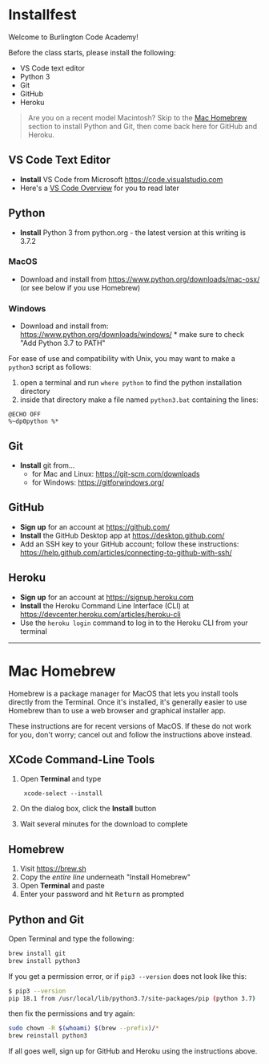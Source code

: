 # Installfest

Welcome to Burlington Code Academy!

Before the class starts, please install the following:

* VS Code text editor
* Python 3
* Git
* GitHub
* Heroku

> Are you on a recent model Macintosh? Skip to the [Mac Homebrew](#mac-homebrew) section to install Python and Git, then come back here for GitHub and Heroku.

## VS Code Text Editor

  * **Install** VS Code from Microsoft <https://code.visualstudio.com>
  * Here's a [VS Code Overview](https://medium.freecodecamp.org/an-overview-of-visual-studio-code-for-front-end-developers-49a4aa0771fb) for you to read later

## Python

* **Install** Python 3 from python.org - the latest version at this writing is 3.7.2

### MacOS

* Download and install from https://www.python.org/downloads/mac-osx/ (or see below if you use Homebrew)

### Windows

* Download and install from: https://www.python.org/downloads/windows/ 
        * make sure to check "Add Python 3.7 to PATH"

For ease of use and compatibility with Unix, you may want to make a `python3` script as follows:

1. open a terminal and run `where python` to find the python installation directory
2. inside that directory make a file named `python3.bat` containing the lines:
    
```
@ECHO OFF
%~dp0python %*
```

## Git

* **Install** git from...
  * for Mac and Linux: <https://git-scm.com/downloads>
  * for Windows: <https://gitforwindows.org/>

## GitHub

  * **Sign up** for an account at <https://github.com/>
  * **Install** the GitHub Desktop app at <https://desktop.github.com/>
  * Add an SSH key to your GitHub account; follow these instructions: <https://help.github.com/articles/connecting-to-github-with-ssh/>

## Heroku

  * **Sign up** for an account at <https://signup.heroku.com>
  * **Install** the Heroku Command Line Interface (CLI) at <https://devcenter.heroku.com/articles/heroku-cli>
  * Use the `heroku login` command to log in to the Heroku CLI from your terminal

---

# Mac Homebrew

Homebrew is a package manager for MacOS that lets you install tools directly from the Terminal. Once it's installed, it's generally easier to use Homebrew than to use a web browser and graphical installer app.

These instructions are for recent versions of MacOS. If these do not work for you, don't worry; cancel out and follow the instructions above instead.

## XCode Command-Line Tools

1. Open **Terminal** and type

        xcode-select --install
2. On the dialog box, click the **Install** button
3. Wait several minutes for the download to complete

## Homebrew

1. Visit https://brew.sh
2. Copy the *entire line* underneath "Install Homebrew"
3. Open **Terminal** and paste
4. Enter your password and hit <kbd>Return</kbd> as prompted

## Python and Git

Open Terminal and type the following:

```bash
brew install git
brew install python3
```

If you get a permission error, or if `pip3 --version` does not look like this:

```bash
$ pip3 --version
pip 18.1 from /usr/local/lib/python3.7/site-packages/pip (python 3.7)
```

then fix the permissions and try again:

```bash
sudo chown -R $(whoami) $(brew --prefix)/*
brew reinstall python3
```

If all goes well, sign up for GitHub and Heroku using the instructions above.

